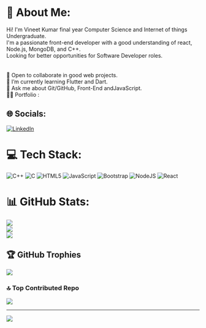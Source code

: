# 💫 About Me:
Hi! I'm Vineet Kumar final year Computer Science and Internet of things Undergraduate. <br>I'm a passionate front-end developer with a good understanding of react, Node.js, MongoDB, and C++.<br>Looking for better opportunities for Software Developer roles.  <br><br><br>🤝 Open to collaborate in good web projects.<br>🌱 I’m currently learning Flutter and Dart.<br>💬 Ask me about Git/GitHub,  Front-End andJavaScript.<br>👩‍💻 Portfolio : <br>


## 🌐 Socials:
 [![LinkedIn](https://img.shields.io/badge/LinkedIn-%230077B5.svg?logo=linkedin&logoColor=white)](https://www.linkedin.com/in/vineet-kumar-developer/) 

# 💻 Tech Stack:
![C++](https://img.shields.io/badge/c++-%2300599C.svg?style=for-the-badge&logo=c%2B%2B&logoColor=white) ![C](https://img.shields.io/badge/c-%2300599C.svg?style=for-the-badge&logo=c&logoColor=white)  ![HTML5](https://img.shields.io/badge/html5-%23E34F26.svg?style=for-the-badge&logo=html5&logoColor=white) ![JavaScript](https://img.shields.io/badge/javascript-%23323330.svg?style=for-the-badge&logo=javascript&logoColor=%23F7DF1E)  ![Bootstrap](https://img.shields.io/badge/bootstrap-%238511FA.svg?style=for-the-badge&logo=bootstrap&logoColor=white) ![NodeJS](https://img.shields.io/badge/node.js-6DA55F?style=for-the-badge&logo=node.js&logoColor=white) ![React](https://img.shields.io/badge/react-%2320232a.svg?style=for-the-badge&logo=react&logoColor=%2361DAFB) 

# 📊 GitHub Stats:
![](https://github-readme-stats.vercel.app/api?username=VineetKumarWork&theme=dark&hide_border=false&include_all_commits=false&count_private=true)<br/>
![](https://github-readme-streak-stats.herokuapp.com/?user=VineetKumarWork&theme=dark&hide_border=false)<br/>
![](https://github-readme-stats.vercel.app/api/top-langs/?username=VineetKumarWork&theme=dark&hide_border=false&include_all_commits=false&count_private=true&layout=compact)

## 🏆 GitHub Trophies
![](https://github-profile-trophy.vercel.app/?username=VineetKumarWork&theme=radical&no-frame=false&no-bg=false&margin-w=4)

### 🔝 Top Contributed Repo
![](https://github-contributor-stats.vercel.app/api?username=VineetKumarWork&limit=5&theme=dark&combine_all_yearly_contributions=true)

---
[![](https://visitcount.itsvg.in/api?id=VineetKumarWork&icon=0&color=3)](https://visitcount.itsvg.in)

<!-- Proudly created with GPRM ( https://gprm.itsvg.in ) -->
